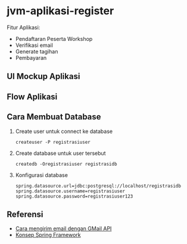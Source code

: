 # jvm-aplikasi-register

Fitur Aplikasi:

* Pendaftaran Peserta Workshop
* Verifikasi email
* Generate tagihan
* Pembayaran

## UI Mockup Aplikasi ##



## Flow Aplikasi ##




## Cara Membuat Database ##

1. Create user untuk connect ke database

    ```
    createuser -P registrasiuser
    ```

2. Create database untuk user tersebut

    ```
   createdb -Oregistrasiuser registrasidb
   ```

3. Konfigurasi database

    ```
   spring.datasource.url=jdbc:postgresql://localhost/registrasidb
   spring.datasource.username=registrasiuser
   spring.datasource.password=registrasiuser123
   ```

## Referensi ##

* [Cara mengirim email dengan GMail API](https://software.endy.muhardin.com/java/mengirim-email-gmail-api/)
* [Konsep Spring Framework](https://www.youtube.com/playlist?list=PL9oC_cq7OYbyhdZmCECQqp7OcS8J5QpAo)
